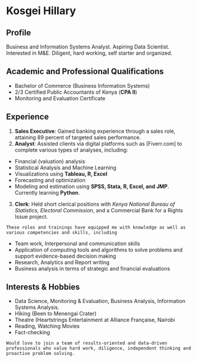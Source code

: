 # Kosgei Hillary
<!---## Welcome to My GitHub Page Depicting my Résumé-->

<!---You can use the [editor on GitHub](https://github.com/koshillary/myresume/edit/master/README.md) to maintain and preview the content for your website in Markdown files.-->

<!---Whenever you commit to this repository, GitHub Pages will run [Jekyll](https://jekyllrb.com/) to rebuild the pages in your site, from the content in your Markdown files.
### Markdown
Markdown is a lightweight and easy-to-use syntax for styling your writing. It includes conventions for
```markdown
Syntax highlighted code block
# Header 1
## Header 2
### Header 3
- Bulleted
- List
1. Numbered
2. List
**Bold** and _Italic_ and `Code` text
[Link](url) and ![Image](src)
For more details see [GitHub Flavored Markdown](https://guides.github.com/features/mastering-markdown/).
### Jekyll Themes
Your Pages site will use the layout and styles from the Jekyll theme you have selected in your [repository settings](https://github.com/koshillary/myresume/settings). The name of this theme is saved in the Jekyll `_config.yml` configuration file.
### Support or Contact
Having trouble with Pages? Check out our [documentation](https://help.github.com/categories/github-pages-basics/) or [contact support](https://github.com/contact) and we’ll help you sort it out.-->

## Profile

Business and Information Systems Analyst. Aspiring Data Scientist. Interested in M&E. Diligent, hard working, self starter and organized.

## Academic and Professional Qualifications

- Bachelor of Commerce (Business Information Systems)
- 2/3 Certified Public Accountants of Kenya (**CPA II**)
- Monitoring and Evaluation Certificate

## Experience

1. **Sales Executive**: Gained banking experience through a sales role, attaining 89 percent of targeted sales performance.
2. **Analyst**: Assisted clients via digital platforms such as [Fiverr.com] to complete various types of analyses, including:
  - Financial (valuation) analysis
  - Statistical Analysis and Machine Learning
  - Visualizations using **Tableau, R, Excel**
  - Forecasting and optimization
  - Modeling and estimation using **SPSS, Stata, R, Excel, and JMP**. Currently learning **Python**.
3. **Clerk**: Held short clerical positions with _Kenya National Bureau of Statistics, Electoral Commission_, and a Commercial Bank for a Rights Issue project.

`These roles and trainings have equipped me with knowledge as well as various competencies and skills, including`
- Team work, Interpersonal and communication skills
- Application of computing tools and algorithms to solve problems and support evidence-based decision making
- Research, Analytics and Report writing
- Business analysis in terms of strategic and financial evaluations

## Interests & Hobbies
- Data Science, Monitoring & Evaluation, Business Analysis, Information Systems Analysis.
- Hiking (Been to Menengai Crater)
- Theatre (Heartstrings Entertainment at Alliance Française, Nairobi
- Reading, Watching Movies
- Fact-checking

`Would love to join a team of results-oriented and data-driven professionals who value hard work, diligence, independent thinking and proactive problem solving.`
